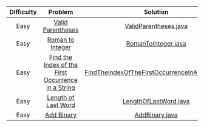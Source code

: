 | Difficulty |                                                            Problem                                                       		 		                                                             |                           Solution                                                                                                                               				 		                            
|:----------:|:------------------------------------------------------------------------------------------------------------------------------------------------------------------------------------------:|:---------------------------------------------------------------------------------------------------------------------------------------------------------------------------------------------------:|
|  Easy   	  |                                  [Valid Parentheses](https://leetcode.com/problems/valid-parentheses)                                               		 		                                  |                                 [ValidParentheses.java](https://github.com/Jyeverson/leetcode/blob/main/src/JAVA.ValidParentheses.java)                     				 		                                 |															   |
|  Easy   	  |                                   [Roman to Integer](https://leetcode.com/problems/roman-to-integer)                                               		 		                                   |                                   [RomanToInteger.java](https://github.com/Jyeverson/leetcode/blob/main/src/JAVA.RomanToInteger.java)                     				 		                                   |															   |
|  Easy   	  | [Find the Index of the First Occurrence in a String](https://leetcode.com/problems/find-the-index-of-the-first-occurrence-in-a-string)                                               		 		 |        [FindTheIndexOfTheFirstOccurrenceInAString.java](https://github.com/Jyeverson/leetcode/blob/main/src/JAVA.FindTheIndexOfTheFirstOccurrenceInAString.java)                     				 		        |															   |
|  Easy   	  |                                [Length of Last Word](https://leetcode.com/problems/length-of-last-word)                                               		 		                                |                                 [LengthOfLastWord.java](https://github.com/Jyeverson/leetcode/blob/main/src/JAVA.LengthOfLastWord.java)                     				 		                                 |															   |
|  Easy   	  |                                         [Add Binary](https://leetcode.com/problems/add-binary)                                               		 		                                         |                                    [AddBinary.java](https://github.com/Jyeverson/leetcode/blob/main/src/JAVA.AddBinary.java)                     				 		                                     |															   |
